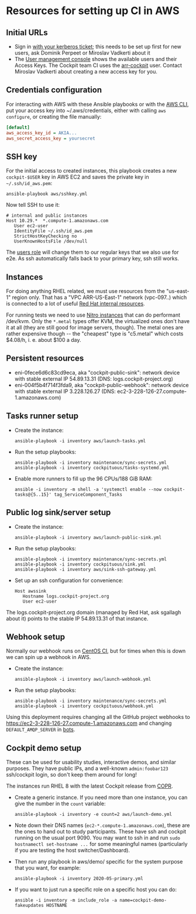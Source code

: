 Resources for setting up CI in AWS
==================================

Initial URLs
------------

 * Sign in [with your kerberos ticket](https://auth.redhat.com/auth/realms/EmployeeIDP/protocol/saml/clients/itaws); this needs to be set up first for new users, ask Dominik Perpeet or Miroslav Vadkerti about it
 * The [User management console](https://console.aws.amazon.com/iam/home?#/users) shows the available users and their Access Keys. The Cockpit team CI uses the [arr-cockpit](https://console.aws.amazon.com/iam/home?#/users/arr-cockpit) user. Contact Miroslav Vadkerti about creating a new access key for you.

Credentials configuration
-------------------------
For interacting with AWS with these Ansible playbooks or with the [AWS CLI](https://docs.aws.amazon.com/cli/index.html), put your access key into ~/.aws/credentials, either with calling `aws configure`, or creating the file manually:

```ini
[default]
aws_access_key_id = AKIA...
aws_secret_access_key = yoursecret
```

SSH key
-------
For the initial access to created instances, this playbook creates a new `cockpit-$USER` key in AWS EC2 and saves the private key in `~/.ssh/id_aws.pem`:

    ansible-playbook aws/sshkey.yml

Now tell SSH to use it:

```
# internal and public instances
Host 10.29.*  *.compute-1.amazonaws.com
   User ec2-user
   IdentityFile ~/.ssh/id_aws.pem
   StrictHostKeyChecking no
   UserKnownHostsFile /dev/null
```

The [users role](../roles/users/tasks/main.yml) will change them to our regular keys that we also use for e2e. As ssh automatically falls back to your primary key, ssh still works.

Instances
---------

For doing anything RHEL related, we must use resources from the "us-east-1" region only. That has a "VPC ARR-US-East-1" network (vpc-097..) which is connected to a lot of useful [Red Hat internal resources](https://docs.google.com/document/d/1iDFmHbH0mtoy25OFI-0XyPWeTNOwWTd_LXb3e_q-Sa4).

For running tests we need to use [Nitro instances](https://docs.aws.amazon.com/AWSEC2/latest/UserGuide/instance-types.html#ec2-nitro-instances) that can do performant /dev/kvm. Only the `*.metal` types offer KVM, the virtualized ones don't have it at all (they are still good for image servers, though). The metal ones are rather expensive though -- the "cheapest" type is "c5.metal" which costs $4.08/h, i. e. about $100 a day.

Persistent resources
--------------------

 * eni-0fece6d6c83cd9eca, aka "cockpit-public-sink": network device with stable external IP 54.89.13.31 (DNS: logs.cockpit-project.org)
 * eni-004f5b4f714f3fda9, aka "cockpit-public-webhook": network device with stable external IP 3.228.126.27 (DNS: ec2-3-228-126-27.compute-1.amazonaws.com)

Tasks runner setup
------------------

 * Create the instance:

       ansible-playbook -i inventory aws/launch-tasks.yml

 * Run the setup playbooks:

       ansible-playbook -i inventory maintenance/sync-secrets.yml
       ansible-playbook -i inventory cockpituous/tasks-systemd.yml

 * Enable more runners to fill up the 96 CPUs/188 GiB RAM:

       ansible -i inventory -m shell -a 'systemctl enable --now cockpit-tasks@{5..15}' tag_ServiceComponent_Tasks

Public log sink/server setup
----------------------------

 * Create the instance:

       ansible-playbook -i inventory aws/launch-public-sink.yml

 * Run the setup playbooks:

       ansible-playbook -i inventory maintenance/sync-secrets.yml
       ansible-playbook -i inventory cockpituous/sink.yml
       ansible-playbook -i inventory aws/sink-ssh-gateway.yml

 * Set up an ssh configuration for convenience:

       Host awssink
          Hostname logs.cockpit-project.org
          User ec2-user

The logs.cockpit-project.org domain (managed by Red Hat, ask sgallagh about it)
points to the stable IP 54.89.13.31 of that instance.

Webhook setup
-------------
Normally our webhook runs on [CentOS CI](../tasks/cockpit-tasks-webhook.yaml), but for times when this is down we can spin up a webhook in AWS.

 * Create the instance:

       ansible-playbook -i inventory aws/launch-webhook.yml

 * Run the setup playbooks:

       ansible-playbook -i inventory maintenance/sync-secrets.yml
       ansible-playbook -i inventory cockpituous/webhook.yml

Using this deployment requires changing all the GitHub project webhooks to
https://ec2-3-228-126-27.compute-1.amazonaws.com and changing `DEFAULT_AMQP_SERVER` in
[bots](https://github.com/cockpit-project/bots/blob/master/task/distributed_queue.py).

Cockpit demo setup
------------------

These can be used for usability studies, interactive demos, and similar purposes. They have public IPs, and a well-known `admin:foobar123` ssh/cockpit login, so don't keep them around for long!

The instances run RHEL 8 with the latest Cockpit release from [COPR](https://copr.fedorainfracloud.org/coprs/g/cockpit/cockpit-preview/).

 * Create a generic instance. If you need more than one instance, you can give the number in the `count` variable:

       ansible-playbook -i inventory -e count=2 aws/launch-demo.yml

 * Note down their DNS names (`ec2-*.compute-1.amazonaws.com`), these are the ones to hand out to study participants. These have ssh and cockpit running on the usual port 9090. You may want to ssh in and run `sudo hostnamectl set-hostname ...` for some meaningful names (particularly if you are testing the host switcher/Dashboard).

 * Then run any playbook in aws/demo/ specific for the system purpose that you want, for example:

       ansible-playbook -i inventory 2020-05-primary.yml

 * If you want to just run a specific role on a specific host you can do:

       ansible -i inventory -m include_role -a name=cockpit-demo-fakeupdates HOSTNAME
